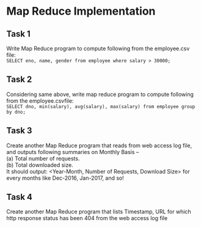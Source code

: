 # Map Reduce Implementation

## Task 1
Write Map Reduce program to compute following from the employee.csv file:\
`SELECT eno, name, gender from employee where salary > 30000;`

## Task 2
Considering same above, write map reduce program to compute following from the employee.csvfile:\
`SELECT dno, min(salary), avg(salary), max(salary) from employee group by dno;`

## Task 3
Create another Map Reduce program that reads from web access log file, and outputs following summaries on Monthly Basis –\
(a) Total number of requests.\
(b) Total downloaded size.\
It should output: <Year-Month, Number of Requests, Download Size> for every months like Dec-2016, Jan-2017, and so!

## Task 4
Create another Map Reduce program that lists Timestamp, URL for which http response status has been 404 from the web access log file
